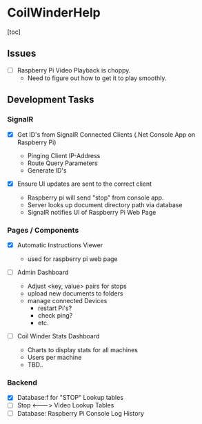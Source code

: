 # CoilWinderHelp

[toc]

## Issues

- [ ] Raspberry Pi Video Playback is choppy.
    - Need to figure out how to get it to play smoothly.

## Development Tasks

### SignalR

- [x] Get ID's from SignalR Connected Clients (.Net Console App on Raspberry Pi)
    - Pinging Client IP-Address
    - Route Query Parameters
    - Generate ID's

- [x] Ensure UI updates are sent to the correct client
  - Raspberry pi will send "stop" from console app.
  - Server looks up document directory path via database
  - SignalR notifies UI of Raspberry Pi Web Page

### Pages / Components

- [x] Automatic Instructions Viewer
  - used for raspberry pi web page

- [ ] Admin Dashboard
  - Adjust <key, value> pairs for stops
  - upload new documents to folders
  - manage connected Devices
    - restart Pi's?
    - check ping?
    - etc.

- [ ] Coil Winder Stats Dashboard
  - Charts to display stats for all machines
  - Users per machine
  - TBD..

### Backend

- [x] Database:f for "STOP" Lookup tables
- [ ] Stop <---> Video Lookup Tables
- [ ] Database: Raspberry Pi Console Log History